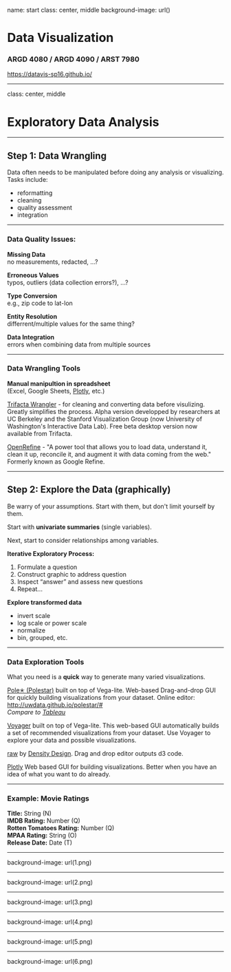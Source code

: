 name: start
class: center, middle
background-image: url()

# Data Visualization
                
### ARGD 4080 / ARGD 4090 / ARST 7980

<https://datavis-sp16.github.io/>

---
class: center, middle

# Exploratory Data Analysis


---
## Step 1: Data Wrangling  

Data often needs to be manipulated before doing any analysis or visualizing. Tasks include:  

- reformatting  
- cleaning  
- quality assessment  
- integration

---
### Data Quality Issues:

**Missing Data**  
no measurements, redacted, ...?

**Erroneous Values**  
typos, outliers (data collection errors?), ...?

**Type Conversion**  
e.g., zip code to lat-lon

**Entity Resolution**  
differrent/multiple values for the same thing?

**Data Integration**  errors when combining data from multiple sources

---
### Data Wrangling Tools

**Manual manipultion in spreadsheet**  
(Excel, Google Sheets, [Plotly](http://plot.ly), etc.)

[Trifacta Wrangler](https://www.trifacta.com/trifacta-wrangler/) - for cleaning and converting data before visulizing.  Greatly simplifies the process. Alpha version developped by researchers at UC Berkeley and the Stanford Visualization Group (now University of Washington's Interactive Data Lab).  Free beta desktop version now available from Trifacta.

[OpenRefine](https://github.com/OpenRefine/OpenRefine) - "A power tool that allows you to load data, understand it, clean it up, reconcile it, and augment it with data coming from the web." Formerly known as Google Refine.

---
## Step 2: Explore the Data (graphically) 

Be warry of your assumptions.  Start with them, but don't limit yourself by them.

Start with **univariate summaries** (single variables).

Next, start to consider relationships among variables.

**Iterative Exploratory Process:**

1. Formulate a question2. Construct graphic to address question3. Inspect “answer” and assess new questions  
4. Repeat...**Explore transformed data**

- invert scale
- log scale or power scale
- normalize
- bin, grouped, etc.

---
### Data Exploration Tools

What you need is a **quick** way to generate many varied visualizations.  

[Pole✭ (Polestar)](https://vega.github.io/polestar) built on top of Vega-lite. Web-based Drag-and-drop GUI for quickly building visualizations from your dataset. Online editor: http://uwdata.github.io/polestar/#<br>
*Compare to [Tableau](http://www.tableau.com/)*

[Voyager](https://vega.github.io/voyager) built on top of Vega-lite. This web-based GUI automatically builds a set of recommended visualizations from your dataset.  Use Voyager to explore your data and possible visualizations.

[raw](http://raw.densitydesign.org/) by [Density Design](http://www.densitydesign.org/).  Drag and drop editor outputs d3 code.  

[Plotly](http://plot.ly) Web based GUI for building visualizations.  Better when you have an idea of what you want to do already.

---
### Example: Movie Ratings**Title:** String (N)  **IMDB Rating:** Number (Q)  **Rotten Tomatoes Rating:** Number (Q)  
**MPAA Rating:** String (O)  **Release Date:** Date (T)

---
background-image: url(1.png)

---
background-image: url(2.png)

---
background-image: url(3.png)

---
background-image: url(4.png)

---
background-image: url(5.png)

---
background-image: url(6.png)


